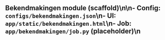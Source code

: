 ## Bekendmakingen module (scaffold)\n\n- Config: `configs/bekendmakingen.json`\n- UI: `app/static/bekendmakingen.html`\n- Job: `app/bekendmakingen/job.py` (placeholder)\n